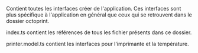 Contient toutes les interfaces créer de l'application. Ces interfaces sont plus spécifique à l'application en général que ceux qui se retrouvent dans le dossier octoprint.

index.ts contient les références de tous les fichier présents dans ce dossier.

printer.model.ts contient les interfaces pour l'imprimante et la température.

